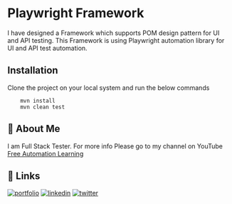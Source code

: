 
# Playwright Framework

I have designed a Framework which supports POM design pattern for UI and API testing.
This Framework is using Playwright automation library for UI and API test automation.   


## Installation

Clone the project on your local system and run the below commands

```
    mvn install
    mvn clean test
```
    
## 🚀 About Me
I am Full Stack Tester. For more info Please go to my channel on YouTube [Free Automation Learning](https://www.youtube.com/channel/UCFs7BfAeJI6MtdqzTXdA9Og)


## 🔗 Links
[![portfolio](https://img.shields.io/badge/my_portfolio-000?style=for-the-badge&logo=ko-fi&logoColor=white)](https://freeautomationlearning.github.io/home/)
[![linkedin](https://img.shields.io/badge/linkedin-0A66C2?style=for-the-badge&logo=linkedin&logoColor=white)](https://www.linkedin.com/in/chirag-singh-freeautomationlearning/)
[![twitter](https://img.shields.io/badge/twitter-1DA1F2?style=for-the-badge&logo=twitter&logoColor=white)](https://twitter.com/freeautomation)

